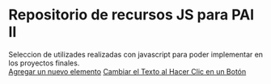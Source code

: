 # Repositorio de recursos JS para PAI II
Seleccion de utilizades realizadas con javascript para poder implementar en los proyectos finales.  
[Agregar un nuevo elemento](https://github.com/paildcv/pai2js/blob/main/Recursos%20JS/Agregar%20un%20nuevo%20elemento/index.html)
[Cambiar el Texto al Hacer Clic en un Botón](https://github.com/paildcv/pai2js/blob/main/Recursos%20JS/Cambiar%20el%20Texto%20al%20Hacer%20Clic%20en%20un%20Bot%C3%B3n/index.html)

